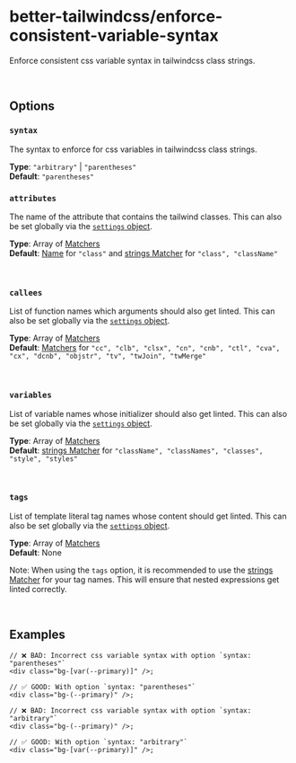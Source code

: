 # better-tailwindcss/enforce-consistent-variable-syntax

Enforce consistent css variable syntax in tailwindcss class strings.

<br/>

## Options

### `syntax`

  The syntax to enforce for css variables in tailwindcss class strings.

  **Type**: `"arbitrary"` | `"parentheses"`  
  **Default**: `"parentheses"`

### `attributes`

  The name of the attribute that contains the tailwind classes. This can also be set globally via the [`settings` object](../settings/settings.md#attributes).  

  **Type**: Array of [Matchers](../configuration/advanced.md)  
  **Default**: [Name](../configuration/advanced.md#name-based-matching) for `"class"` and [strings Matcher](../configuration/advanced.md#types-of-matchers) for `"class", "className"`

<br/>

### `callees`

  List of function names which arguments should also get linted. This can also be set globally via the [`settings` object](../settings/settings.md#callees).  
  
  **Type**: Array of [Matchers](../configuration/advanced.md)  
  **Default**: [Matchers](../configuration/advanced.md#types-of-matchers) for `"cc", "clb", "clsx", "cn", "cnb", "ctl", "cva", "cx", "dcnb", "objstr", "tv", "twJoin", "twMerge"`

<br/>

### `variables`

  List of variable names whose initializer should also get linted. This can also be set globally via the [`settings` object](../settings/settings.md#variables).  
  
  **Type**: Array of [Matchers](../configuration/advanced.md)  
  **Default**:  [strings Matcher](../configuration/advanced.md#types-of-matchers) for `"className", "classNames", "classes", "style", "styles"`

<br/>

### `tags`

  List of template literal tag names whose content should get linted. This can also be set globally via the [`settings` object](../settings/settings.md#tags).  
  
  **Type**: Array of [Matchers](../configuration/advanced.md)  
  **Default**: None

  Note: When using the `tags` option, it is recommended to use the [strings Matcher](../configuration/advanced.md#types-of-matchers) for your tag names. This will ensure that nested expressions get linted correctly.

<br/>

## Examples

```tsx
// ❌ BAD: Incorrect css variable syntax with option `syntax: "parentheses"`
<div class="bg-[var(--primary)]" />;
```

```tsx
// ✅ GOOD: With option `syntax: "parentheses"`
<div class="bg-(--primary)" />;
```

```tsx
// ❌ BAD: Incorrect css variable syntax with option `syntax: "arbitrary"`
<div class="bg-(--primary)" />;
```

```tsx
// ✅ GOOD: With option `syntax: "arbitrary"`
<div class="bg-[var(--primary)]" />;
```
